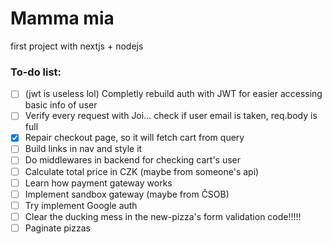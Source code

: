 # Mamma mia
first project with nextjs + nodejs

### To-do list:
- [ ] (jwt is useless lol) Completly rebuild auth with JWT for easier accessing basic info of user
- [ ] Verify every request with Joi... check if user email is taken, req.body is full 
- [x] Repair checkout page, so it will fetch cart from query
- [ ] Build links in nav and style it
- [ ] Do middlewares in backend for checking cart's user
- [ ] Calculate total price in CZK (maybe from someone's api)
- [ ] Learn how payment gateway works
- [ ] Implement sandbox gateway (maybe from ČSOB)
- [ ] Try implement Google auth
- [ ] Clear the ducking mess in the new-pizza's form validation code!!!!! 
- [ ] Paginate pizzas
